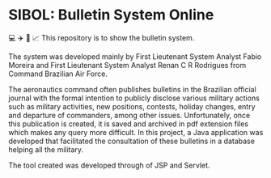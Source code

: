 # SIBOL: Bulletin System Online

:computer: :airplane: :open_file_folder: :chart_with_upwards_trend:
This repository is to show the bulletin system.

The system was developed mainly by First Lieutenant System Analyst Fabio Moreira and First Lieutenant System Analyst Renan C R Rodrigues from Command Brazilian Air Force. 

The aeronautics command often publishes bulletins in the Brazilian official journal with the formal intention to publicly disclose various military actions such as military activities, new positions, contests, holiday changes, entry and departure of commanders, among other issues. Unfortunately, once this publication is created, it is saved and archived in pdf extension files which makes any query more difficult. In this project, a Java application was developed that facilitated the consultation of these bulletins in a database helping all the military.

The tool created was developed through of JSP and Servlet.

